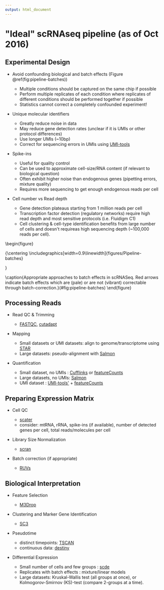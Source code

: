 ```yaml
---
output: html_document
---
```


# "Ideal" scRNAseq pipeline (as of Oct 2016)



## Experimental Design

* Avoid confounding biological and batch effects (Figure \@ref(fig:pipeline-batches))
    * Multiple conditions should be captured on the same chip if possible
    * Perform multiple replicates of each condition where replicates of different conditions should be performed together if possible
    * Statistics cannot correct a completely confounded experiment!

* Unique molecular identifiers
    * Greatly reduce noise in data
    * May reduce gene detection rates (unclear if it is UMIs or other protocol differences)
    * Use longer UMIs (~10bp)
    * Correct for sequencing errors in UMIs using [UMI-tools](https://github.com/CGATOxford/UMI-tools)

* Spike-ins
    * Useful for quality control
    * Can be used to approximate cell-size/RNA content (if relevant to biological question)
    * Often exhibit higher noise than endogenous genes (pipetting errors, mixture quality)
    * Requires more sequencing to get enough endogenous reads per cell

* Cell number vs Read depth
    * Gene detection plateaus starting from 1 million reads per cell
    * Transcription factor detection (regulatory networks) require high read depth and most sensitive protocols (i.e. Fluidigm C1)
    * Cell clustering & cell-type identification benefits from large number of cells and doesn't requireas high sequencing depth (~100,000 reads per cell).

\begin{figure}

{\centering \includegraphics[width=0.9\linewidth]{figures/Pipeline-batches} 

}

\caption{Appropriate approaches to batch effects in scRNASeq. Red arrows indicate batch effects which are (pale) or are not (vibrant) correctable through batch-correction.}(\#fig:pipeline-batches)
\end{figure}
## Processing Reads
* Read QC & Trimming
    * [FASTQC](http://www.bioinformatics.babraham.ac.uk/projects/fastqc/), [cutadapt](http://cutadapt.readthedocs.io/en/stable/index.html)
    
* Mapping
    * Small datasets or UMI datasets: align to genome/transcriptome using [STAR](https://github.com/alexdobin/STAR)
    * Large datasets: pseudo-alignment with [Salmon](http://salmon.readthedocs.io/en/latest/salmon.html)
  
* Quantification
    * Small dataset, no UMIs : [Cufflinks](http://cole-trapnell-lab.github.io/cufflinks/tools/) or [featureCounts](http://subread.sourceforge.net/)
    * Large datasets, no UMIs: [Salmon](http://salmon.readthedocs.io/en/latest/salmon.html)
    * UMI dataset : [UMI-tools'](https://github.com/CGATOxford/UMI-tools) + [featureCounts](http://subread.sourceforge.net/)

## Preparing Expression Matrix

* Cell QC
    * [scater](http://bioconductor.org/packages/scater)
    * consider: mtRNA, rRNA, spike-ins (if available), number of detected genes per cell, total reads/molecules per cell

* Library Size Normalization
    * [scran](http://bioconductor.org/packages/scran)

* Batch correction (if appropriate)
    * [RUVs](http://bioconductor.org/packages/RUVSeq)

## Biological Interpretation

* Feature Selection
    * [M3Drop](http://bioconductor.org/packages/M3Drop)

* Clustering and Marker Gene Identification
    * [SC3](http://bioconductor.org/packages/SC3)

* Pseudotime
    * distinct timepoints: [TSCAN](http://bioconductor.org/packages/TSCAN)
    * continuous data: [destiny](http://bioconductor.org/packages/destiny)

* Differential Expression
    * Small number of cells and few groups : [scde](http://hms-dbmi.github.io/scde/)
    * Replicates with batch effects : mixture/linear models
    * Large datasets: Kruskal-Wallis test (all groups at once), or Kolmogorov-Smirnov (KS)-test (compare 2-groups at a time).
